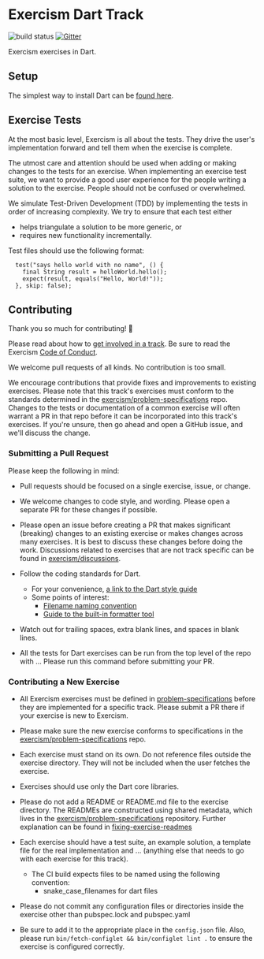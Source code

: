 # Exercism Dart Track

![build status](https://travis-ci.org/exercism/dart.svg?branch=master)  [![Gitter](https://badges.gitter.im/exercism/dart.svg)](https://gitter.im/exercism/dart?utm_source=badge&utm_medium=badge&utm_campaign=pr-badge)

Exercism exercises in Dart.

## Setup

The simplest way to install Dart can be [found here](docs/INSTALLATION.md).

## Exercise Tests ##

At the most basic level, Exercism is all about the tests. They drive the user's implementation forward and tell them when the exercise is complete.

The utmost care and attention should be used when adding or making changes to the tests for an exercise. When implementing an exercise test suite, we want to provide a good user experience for the people writing a solution to the exercise. People should not be confused or overwhelmed.

We simulate Test-Driven Development (TDD) by implementing the tests in order of increasing complexity. We try to ensure that each test either

- helps triangulate a solution to be more generic, or
- requires new functionality incrementally.

Test files should use the following format:

```
  test("says hello world with no name", () {
    final String result = helloWorld.hello();
    expect(result, equals("Hello, World!"));
  }, skip: false);
```

## Contributing

Thank you so much for contributing! :tada:

Please read about how to [get involved in a track](https://github.com/exercism/docs/tree/master/contributing-to-language-tracks). Be sure to read the Exercism [Code of Conduct](https://github.com/exercism/exercism.io/blob/master/CODE_OF_CONDUCT.md).

We welcome pull requests of all kinds. No contribution is too small.

We encourage contributions that provide fixes and improvements to existing exercises. Please note that this track's exercises must conform to the standards determined in the [exercism/problem-specifications](https://github.com/exercism/problem-specifications) repo. Changes to the tests or documentation of a common exercise will often warrant a PR in that repo before it can be incorporated into this track's exercises. If you're unsure, then go ahead and open a GitHub issue, and we'll discuss the change.

### Submitting a Pull Request ###

Please keep the following in mind:

- Pull requests should be focused on a single exercise, issue, or change.

- We welcome changes to code style, and wording. Please open a separate PR for these changes if possible.

- Please open an issue before creating a PR that makes significant (breaking) changes to an existing exercise or makes changes across many exercises. It is best to discuss these changes before doing the work. Discussions related to exercises that are not track specific can be found in [exercism/discussions](https://github.com/exercism/discussions/issues).

- Follow the coding standards for Dart.
    * For your convenience, [a link to the Dart style guide](https://www.dartlang.org/guides/language/effective-dart)
    * Some points of interest:
      * [Filename naming convention](https://www.dartlang.org/guides/language/effective-dart/style#do-name-libraries-and-source-files-using-lowercase_with_underscores)
      * [Guide to the built-in formatter tool](https://github.com/dart-lang/dart_style#getting-dartfmt)

- Watch out for trailing spaces, extra blank lines, and spaces in blank lines.

- All the tests for Dart exercises can be run from the top level of the repo with ... Please run this command before submitting your PR.

### Contributing a New Exercise ###

- All Exercism exercises must be defined in [problem-specifications](https://github.com/exercism/problem-specifications/tree/master/exercises) before they are implemented for a specific track. Please submit a PR there if your exercise is new to Exercism.

- Please make sure the new exercise conforms to specifications in the [exercism/problem-specifications](https://github.com/exercism/problem-specifications) repo.

- Each exercise must stand on its own. Do not reference files outside the exercise directory. They will not be included when the user fetches the exercise.

- Exercises should use only the Dart core libraries.

- Please do not add a README or README.md file to the exercise directory. The READMEs are constructed using shared metadata, which lives in the
[exercism/problem-specifications](https://github.com/exercism/problem-specifications) repository. Further explanation can be found in [fixing-exercise-readmes](https://github.com/exercism/docs/blob/master/language-tracks/exercises/anatomy/readmes.md)

- Each exercise should have a test suite, an example solution, a template file for the real implementation and ... (anything else that needs to go with each exercise for this track).
  - The CI build expects files to be named using the following convention:
     - snake_case_filenames for dart files

- Please do not commit any configuration files or directories inside the exercise other than pubspec.lock and pubspec.yaml

- Be sure to add it to the appropriate place in the `config.json` file. Also, please run `bin/fetch-configlet && bin/configlet lint .` to ensure the exercise is configured correctly.

